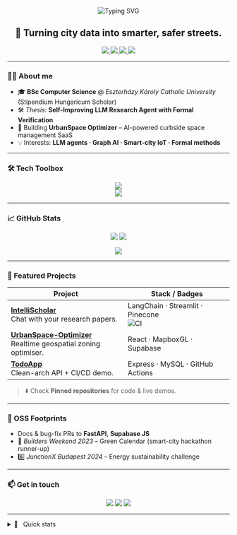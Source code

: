 <!-- Banner -->
<p align="center">
  <img src="https://readme-typing-svg.herokuapp.com?font=Fira+Code&pause=1000&center=true&vCenter=true&width=435&lines=Hey%2C+I'm+Shosei+%F0%9F%91%8B;Computer+Science+|+AI+|+Data+Science;Full%E2%80%91stack+Engineer+%7C+Researcher" alt="Typing SVG" />
</p>

<h2 align="center">🚀 Turning city data into smarter, safer streets.</h2>

<p align="center">
  <a href="https://github.com/Shosei-Abe">
    <img src="https://img.shields.io/github/followers/Shosei-Abe?label=Follow&style=social" />
  </a>
  <a href="https://www.linkedin.com/in/shoseiabe/">
    <img src="https://img.shields.io/badge/LinkedIn-0077B5?style=flat&logo=linkedin&logoColor=white"/>
  </a>
  <a href="mailto:syousei1999@gmail.com">
    <img src="https://img.shields.io/badge/Email-D14836?style=flat&logo=gmail&logoColor=white"/>
  </a>
  <a href="https://drive.google.com/file/d/16R-GL0o81u48k9FiXPWOf56YgEE9gi-D/view?usp=sharing">
    <img src="https://img.shields.io/badge/CV-PDF-orange?style=flat&logo=adobe-acrobat-reader&logoColor=white"/>
  </a>
</p>

---

### 🧑‍💻 About me
- 🎓 **BSc Computer Science** @ *Eszterházy Károly Catholic University* (Stipendium Hungaricum Scholar)  
- 🛠️ *Thesis*: **Self-Improving LLM Research Agent with Formal Verification**  
- 🔭 Building **UrbanSpace Optimizer** – AI-powered curbside space management SaaS  
- 💡 Interests: **LLM agents · Graph AI · Smart-city IoT · Formal methods**

---

### 🛠 Tech Toolbox
<p align="center">
  <img src="https://skillicons.dev/icons?i=python,cpp,csharp,typescript,rust,java&perline=7" />
  <br/>
  <img src="https://skillicons.dev/icons?i=fastapi,react,nodejs,dotnet,docker,aws,postgres,graphql,mongodb" />
</p>

---

### 📈 GitHub Stats
<p align="center">
  <img src="https://github-readme-stats.vercel.app/api?username=Shosei-Abe&show_icons=true&theme=tokyonight" />
  <img src="https://github-readme-stats.vercel.app/api/top-langs/?username=Shosei-Abe&layout=compact&theme=tokyonight" />
</p>

<p align="center">
  <img src="https://github-profile-trophy.vercel.app/?username=Shosei-Abe&theme=tokyonight&no-bg=true&row=1&column=6"/>
</p>

---

### 🚀 Featured Projects
| Project | Stack / Badges |
|---|---|
| **[IntelliScholar](https://github.com/Shosei-Abe/intellischolar)**<br/>Chat with your research papers. | LangChain · Streamlit · Pinecone <br/>![CI](https://github.com/Shosei-Abe/intellischolar/actions/workflows/ci.yml/badge.svg) |
| **[UrbanSpace-Optimizer](https://github.com/Shosei-Abe/UrbanSpace-Optimizer)**<br/>Realtime geospatial zoning optimiser. | React · MapboxGL · Supabase |
| **[TodoApp](https://github.com/Shosei-Abe/TodoApp)**<br/>Clean-arch API + CI/CD demo. | Express · MySQL · GitHub Actions |

> ⬇️ Check **Pinned repositories** for code & live demos.

---

### 🌱 OSS Footprints
- Docs & bug-fix PRs to **FastAPI**, **Supabase JS**  
- 🥈 *Builders Weekend 2023* – Green Calendar (smart-city hackathon runner-up)  
- 6️⃣ *JunctionX Budapest 2024* – Energy sustainability challenge  

---

### 📫 Get in touch
<p align="center">
  <a href="https://www.linkedin.com/in/shoseiabe/"><img src="https://img.shields.io/badge/LinkedIn-Connect-blue?logo=linkedin"></a>
  <a href="mailto:syousei1999@gmail.com"><img src="https://img.shields.io/badge/Gmail-Send-red?logo=gmail"></a>
  <a href="https://abe.dev"><img src="https://img.shields.io/badge/Portfolio-abe.dev-black"></a>
</p>

---

<details>
<summary>📜 &nbsp; Quick stats</summary>

- ⏳ **3+ years** professional & academic software experience  
- 🚀 **50k+** lines of code shipped across 30 repos  
- 🗺️ Lived / worked in **Japan 🇯🇵 · Hungary 🇭🇺**

</details>

